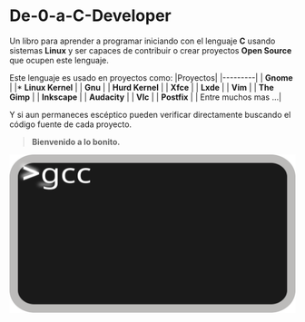 # De-0-a-C-Developer

Un libro para aprender a programar iniciando con el lenguaje **C** usando sistemas **Linux** y ser capaces de contribuir o crear proyectos **Open Source** que ocupen este lenguaje.

Este lenguaje es usado en proyectos como:
|Proyectos|
|---------|
| **Gnome** |
|* **Linux Kernel** |
| **Gnu** |
| **Hurd Kernel** |
| **Xfce** |
| **Lxde** |
| **Vim** |
| **The Gimp** |
| **Inkscape** |
| **Audacity** |
| **Vlc** |
| **Postfix** |
| Entre muchos mas ...|

Y si aun permaneces escéptico pueden verificar directamente buscando el código fuente de cada proyecto.

> **Bienvenido a lo bonito.**

![Terminal](Imagenes/interprete.svg)

